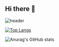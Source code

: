 ## Hi there 👋


![header](https://capsule-render.vercel.app/api?type=waving&color=auto&height=300&section=header&text=Hello!%20render&fontSize=90)

[![Top Langs](https://github-readme-stats.vercel.app/api/top-langs/?username=HenryPark62)](https://github.com/anuraghazra/github-readme-stats)

![Anurag's GitHub stats](https://github-readme-stats.vercel.app/api?username=HenryPark62&hide=contribs,prs&show_icons=true&theme=테마)


<!--
**HenryPark62/HenryPark62** is a ✨ _special_ ✨ repository because its `README.md` (this file) appears on your GitHub profile.

Here are some ideas to get you started:

- 🔭 I’m currently working on ...
- 🌱 I’m currently learning ...
- 👯 I’m looking to collaborate on ...
- 🤔 I’m looking for help with ...
- 💬 Ask me about ...
- 📫 How to reach me: ...
- 😄 Pronouns: ...
- ⚡ Fun fact: ...
-->
